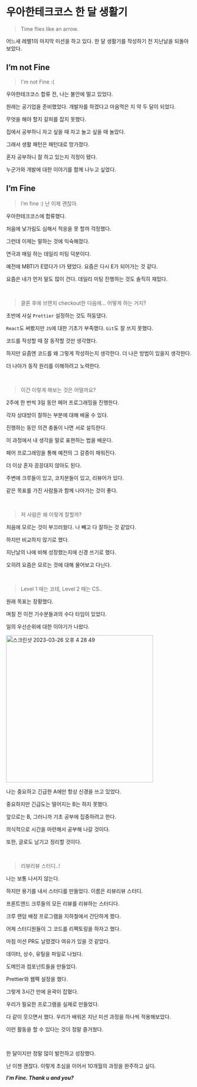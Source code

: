 # 우아한테크코스 한 달 생활기

> Time flies like an arrow.
	
어느새 레벨1의 마지막 미션을 하고 있다. 한 달 생활기를 작성하기 전 지난날을 되돌아보았다.

## I’m not Fine

> I'm not Fine :(

우아한테크코스 합류 전, 나는 불안에 떨고 있었다. 

원래는 공기업을 준비했었다. 개발자를 하겠다고 마음먹은 지 약 두 달이 되었다. 

무엇을 해야 할지 갈피를 잡지 못했다. 

집에서 공부하니 자고 싶을 때 자고 놀고 싶을 때 놀았다.

그래서 생활 패턴은 패턴대로 망가졌다. 

혼자 공부하니 잘 하고 있는지 걱정이 됐다. 

누군가와 개발에 대한 이야기를 함께 나누고 싶었다.

## I’m Fine

> I’m fine :) 난 이제 괜찮아.

우아한테크코스에 합류했다.

처음에 낯가림도 심해서 적응을 못 할까 걱정했다. 

그런데 이제는 말하는 것에 익숙해졌다.

연극과 매일 하는 데일리 미팅 덕분이다.

예전에 MBTI가 E였다가 I가 됐었다. 요즘은 다시 E가 되어가는 것 같다.

요즘은 내가 먼저 말도 많이 건다. 데일리 미팅 진행하는 것도 솔직히 재밌다. 

<br/>

> 클론 후에 브랜치 checkout한 다음에... 어떻게 하는 거지?

초반에 사실 `Prettier` 설정하는 것도 허둥댔다.

`React`도 써봤지만 `JS`에 대한 기초가 부족했다. `Git`도 잘 쓰지 못했다. 

코드를 작성할 때 잘 동작할 것만 생각했다. 

하지만 요즘엔 코드를 왜 그렇게 작성하는지 생각한다. 더 나은 방법이 있을지 생각한다. 

더 나아가 동작 원리를 이해하려고 노력한다.

<br/>

> 이건 이렇게 해보는 것은 어떨까요?

2주에 한 번씩 3일 동안 페어 프로그래밍을 진행한다.

각자 상대방이 잘하는 부분에 대해 배울 수 있다. 

진행하는 동안 의견 충돌이 나면 서로 설득한다. 

이 과정에서 내 생각을 말로 표현하는 법을 배운다. 

페어 프로그래밍을 통해 예전의 그 갈증이 채워진다. 

더 이상 혼자 끙끙대지 않아도 된다.

주변에 크루들이 있고, 코치분들이 있고, 리뷰어가 있다. 

같은 목표를 가진 사람들과 함께 나아가는 것이 좋다.

<br/>

> 저 사람은 왜 이렇게 잘할까?

처음에 모르는 것이 부끄러웠다. 나 빼고 다 잘하는 것 같았다.

하지만 비교하지 않기로 했다. 

지난날의 나에 비해 성장했는지에 신경 쓰기로 했다. 

오히려 요즘은 모르는 것에 대해 물어보고 다닌다. 

<br/>

> Level 1 때는 코테, Level 2 때는 CS..

원래 목표는 장황했다.

며칠 전 이전 기수분들과의 수다 타임이 있었다. 

일의 우선순위에 대한 이야기가 나왔다. 

 <img width="398" alt="스크린샷 2023-03-26 오후 4 28 49" src="https://user-images.githubusercontent.com/57815133/227761702-a8dfa43a-d0ce-45a5-9d9b-138f00f0e7d9.png">

나는 중요하고 긴급한 A에만 항상 신경을 쓰고 있었다. 

중요하지만 긴급도는 떨어지는 B는 하지 못했다. 

앞으로는 B, 그러니까 기초 공부에 집중하려고 한다. 

의식적으로 시간을 마련해서 공부해 나갈 것이다.

또한, 글로도 남기고 정리할 것이다.

<br />

> 리뷰리뷰 스터디..!

나는 보통 나서지 않는다. 

하지만 용기를 내서 스터디를 만들었다. 이름은 리뷰리뷰 스터디. 

프론트엔드 크루들의 모든 리뷰를 리뷰하는 스터디다.

크루 랜덤 배정 프로그램을 지하철에서 간단하게 짰다. 

어제 스터디원들이 그 코드를 리팩토링을 하자고 했다.

마침 미션 PR도 날렸겠다 여유가 있을 것 같았다.

데이터, 상수, 유틸을 파일로 나눴다. 

도메인과 컴포넌트들을 만들었다. 

Prettier와 웹팩 설정을 했다. 

그렇게 3시간 만에 윤곽이 잡혔다.

우리가 필요한 프로그램을 실제로 만들었다. 

다 같이 웃으면서 했다. 우리가 배워온 지난 미션 과정을 하나씩 적용해보았다. 

이런 활동을 할 수 있다는 것이 정말 즐거웠다.

<br/>

한 달이지만 정말 많이 발전하고 성장했다.

난 이젠 괜찮다. 이렇게 초심을 이어서 10개월의 과정을 완주하고 싶다.

_**I’m Fine. Thank u and you?**_

